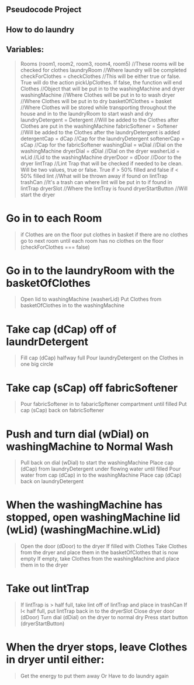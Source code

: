 ## Pseudocode Project

## How to do laundry

## Variables: 
> Rooms (room1, room2, room3, room4, room5) //These rooms will be checked for clothes
> laundryRoom //Where laundry will be completed
> checkForClothes = checkClothes //This will be either true or false. True will do the action pickUpClothes. If false, the function will end
> Clothes //Object that will be put in to the washingMachine and dryer
> washingMachine //Where Clothes will be put in to to wash
> dryer //Where Clothes will be put in to dry
> basketOfClothes = basket //Where Clothes will be stored while transporting throughout the house and in to the laundryRoom to start wash and dry
> laundryDetergent = Detergent //Will be added to the Clothes after Clothes are put in the washingMachine
> fabricSoftener = Softener //Will be added to the Clothes after the laundryDetergent is added
> detergentCap = dCap //Cap for the laundryDetergent
> softenerCap = sCap //Cap for the fabricSoftener
> washingDial = wDial //Dial on the washingMachine
> dryerDial = dDial //Dial on the dryer
> washerLid = wLid //Lid to the washingMachine
> dryerDoor = dDoor //Door to the dryer
> lintTrap //Lint Trap that will be checked if needed to be clean. Will be two values, true or false. True if > 50% filled and false if < 50% filled
> lint //What will be thrown away if found on lintTrap
> trashCan //It's a trash can where lint will be put in to if found in lintTrap
> dryerSlot //Where the lintTray is found
> dryerStartButton //Will start the dryer

# Go in to each Room
> if Clothes are on the floor
> put clothes in basket
> if there are no clothes
> go to next room until each room has no clothes on the floor (checkForClothes === false)

# Go in to the laundryRoom with the basketOfClothes
> Open lid to washingMachine (washerLid)
> Put Clothes from basketOfClothes in to the washingMachine

# Take cap (dCap) off of laundrDetergent
> Fill cap (dCap) halfway full
> Pour laundryDetergent on the Clothes in one big circle

# Take cap (sCap) off fabricSoftener
> Pour fabricSoftener in to fabaricSpftener compartment until filled
> Put cap (sCap) back on fabricSoftener

# Push and turn dial (wDial) on washingMachine to Normal Wash
> Pull back on dial (wDial) to start the washingMachine
> Place cap (dCap) from laundryDetergent under flowing water until filled
> Pour water from cap (dCap) in to the washingMachine
> Place cap (dCap) back on laundryDetergent

# When the washingMachine has stopped, open washingMachine lid (wLid) (washingMachine.wLid)
>Open the door (dDoor) to the dryer
> If filled with Clothes
> Take Clothes from the dryer and place them in the basketOfClothes that is now empty
> If empty, take Clothes from the washingMachine and place them in to the dryer

# Take out lintTrap
> If lintTrap is > half full, take lint off of lintTrap and place in trashCan
> If l< half full, put lintTrap back in to the dryerSlot
> Close dryer door (dDoor)
> Turn dial (dDial) on the dryer to normal dry
> Press start button (dryerStartButton)

# When the dryer stops, leave Clothes in dryer until either:
> Get the energy to put them away
> Or
> Have to do laundry again